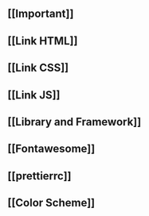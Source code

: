## [[Important]]

## [[Link HTML]]

## [[Link CSS]]

## [[Link JS]]

## [[Library and Framework]]

## [[Fontawesome]]

## [[prettierrc]]

## [[Color Scheme]]
  
